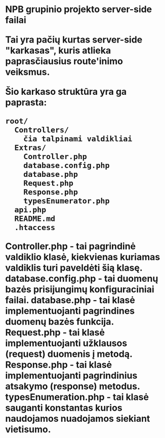 <h1>NPB grupinio projekto server-side failai</b>

Tai yra pačių kurtas server-side "karkasas", kuris atlieka paprasčiausius route'inimo veiksmus.

Šio karkaso struktūra yra ga paprasta:

```
root/
  Controllers/
    čia talpinami valdikliai
  Extras/
    Controller.php
    database.config.php
    database.php
    Request.php
    Response.php
    typesEnumerator.php
  api.php
  README.md
  .htaccess
```

**Controller.php** - tai pagrindinė valdiklio klasė, kiekvienas kuriamas valdiklis turi paveldėti šią klasę.
**database.config.php** - tai duomenų bazės prisijungimų konfiguraciniai failai.
**database.php** - tai klasė implementuojanti pagrindines duomenų bazės funkcija.
**Request.php** - tai klasė implementuojanti užklausos (request) duomenis į metodą.
**Response.php** - tai klasė implementuojanti pagrindinius atsakymo (response) metodus.
**typesEnumeration.php** - tai klasė sauganti konstantas kurios naudojamos nuadojamos siekiant vietisumo.
